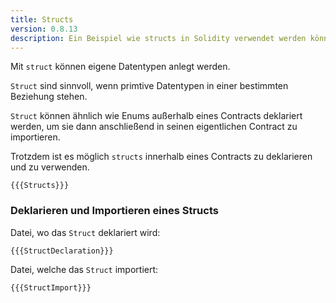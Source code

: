 ```yaml
---
title: Structs
version: 0.8.13
description: Ein Beispiel wie structs in Solidity verwendet werden können
---
```


Mit `struct` können eigene Datentypen anlegt werden.

`Struct` sind sinnvoll, wenn primtive Datentypen in einer bestimmten Beziehung stehen.

`Struct` können ähnlich wie Enums außerhalb eines Contracts deklariert werden, um sie dann anschließend in seinen eigentlichen Contract zu importieren. 

Trotzdem ist es möglich `structs` innerhalb eines Contracts zu deklarieren und zu verwenden. 


```solidity
{{{Structs}}}
```

### Deklarieren und Importieren eines Structs

Datei, wo das `Struct` deklariert wird:

```solidity
{{{StructDeclaration}}}
```

Datei, welche das `Struct` importiert:

```solidity
{{{StructImport}}}
```
